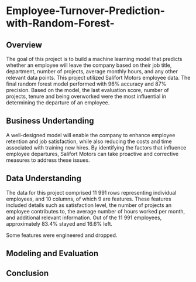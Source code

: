 # Employee-Turnover-Prediction-with-Random-Forest-

## Overview
The goal of this project is to build a machine learning model that predicts whether an employee will leave the company
based on their job title, department, number of projects, average monthly hours, and any other relevant data points. This 
project utilized Salifort Motors employee data. The final random forest model performed with 96% accuracy 
and 87% precision. Based on the model, the last evaluation score, number of projects, tenure  and being overworked were the most influential
in determining the departure of an employee.

## Business Undertanding
A well-designed model will enable the company to enhance employee retention and job satisfaction, while also reducing the costs and time associated
with training new hires. By identifying the factors that influence employee departures, Salifort Motors can take proactive and corrective measures to 
address these issues.

## Data Understanding

The data for this project comprised 11 991 rows representing individual employees, and 10 columns, of which 9 are features. These features included 
details such as satisfaction level, the number of projects an employee contributes to, the average number of hours worked per month, and additional 
relevant information. Out of the 11 991 employees, approximately 83.4% stayed and 16.6% left. 

Some features were engineered and dropped. 

## Modeling and Evaluation

## Conclusion

